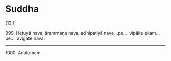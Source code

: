 # Suddha

(12.)

999\. Hetuyā nava, ārammaṇe nava, adhipatiyā nava…pe…  vipāke ekaṃ…pe…  avigate nava.

---

1000\. Anulomaṃ.

